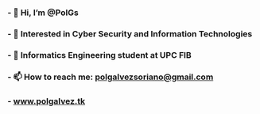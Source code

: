 ### - 👋 Hi, I’m @PolGs
### - 👀 Interested in Cyber Security and Information Technologies
### - 🌱 Informatics Engineering student at UPC FIB
### - 📫 How to reach me: polgalvezsoriano@gmail.com
### - www.polgalvez.tk
